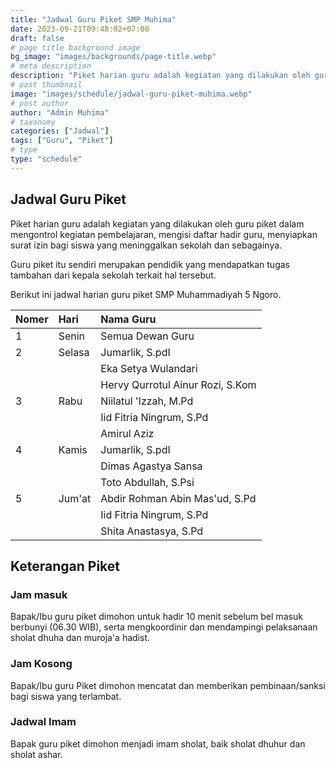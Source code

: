 ```yaml
---
title: "Jadwal Guru Piket SMP Muhima"
date: 2023-09-21T09:48:02+07:00
draft: false
# page title background image
bg_image: "images/backgrounds/page-title.webp"
# meta description
description: "Piket harian guru adalah kegiatan yang dilakukan oleh guru piket dalam mengontrol kegiatan pembelajaran."
# post thumbnail
image: "images/schedule/jadwal-guru-piket-muhima.webp"
# post author
author: "Admin Muhima"
# taxonomy
categories: ["Jadwal"]
tags: ["Guru", "Piket"]
# type
type: "schedule"
---
```


## Jadwal Guru Piket

Piket harian guru adalah kegiatan yang dilakukan oleh guru piket dalam mengontrol kegiatan pembelajaran, mengisi daftar hadir guru, menyiapkan surat izin bagi siswa yang meninggalkan sekolah dan sebagainya.

Guru piket itu sendiri merupakan pendidik yang mendapatkan tugas tambahan dari kepala sekolah terkait hal tersebut.

Berikut ini jadwal harian guru piket SMP Muhammadiyah 5 Ngoro.

| Nomer | Hari   | Nama Guru                        |
|:------|:-------|:---------------------------------|
| 1     | Senin  | Semua Dewan Guru                 |
| 2     | Selasa | Jumarlik, S.pdI                  |
|       |        | Eka Setya Wulandari              |
|       |        | Hervy Qurrotul Ainur Rozi, S.Kom |
| 3     | Rabu   | Niilatul 'Izzah, M.Pd            |
|       |        | Iid Fitria Ningrum, S.Pd         |
|       |        | Amirul Aziz                      |
| 4     | Kamis  | Jumarlik, S.pdI                  |
|       |        | Dimas Agastya Sansa              |
|       |        | Toto Abdullah, S.Psi             |
| 5     | Jum'at | Abdir Rohman Abin Mas'ud, S.Pd   |
|       |        | Iid Fitria Ningrum, S.Pd         |
|       |        | Shita Anastasya, S.Pd            |

## Keterangan Piket

### Jam masuk

Bapak/Ibu guru piket dimohon untuk hadir 10 menit sebelum bel masuk berbunyi (06.30 WIB), serta mengkoordinir dan mendampingi pelaksanaan sholat dhuha dan muroja'a hadist.

### Jam Kosong

Bapak/Ibu guru Piket dimohon mencatat dan memberikan pembinaan/sanksi bagi siswa yang terlambat.

### Jadwal Imam

Bapak guru piket dimohon menjadi imam sholat, baik sholat dhuhur dan sholat ashar.